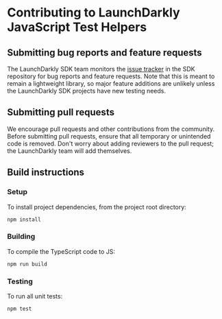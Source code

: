 # Contributing to LaunchDarkly JavaScript Test Helpers

## Submitting bug reports and feature requests

The LaunchDarkly SDK team monitors the [issue tracker](https://github.com/launchdarkly/js-test-helpers/issues) in the SDK repository for bug reports and feature requests. Note that this is meant to remain a lightweight library, so major feature additions are unlikely unless the LaunchDarkly SDK projects have new testing needs.

## Submitting pull requests

We encourage pull requests and other contributions from the community. Before submitting pull requests, ensure that all temporary or unintended code is removed. Don't worry about adding reviewers to the pull request; the LaunchDarkly team will add themselves.

## Build instructions

### Setup

To install project dependencies, from the project root directory:

```
npm install
```

### Building

To compile the TypeScript code to JS:

```
npm run build
```

### Testing

To run all unit tests:

```
npm test
```
